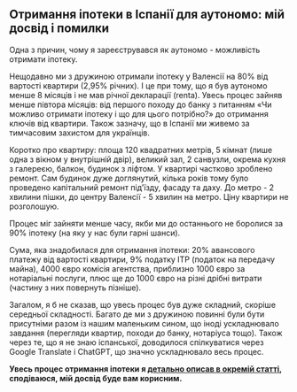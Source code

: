 ## Отримання іпотеки в Іспанії для аутономо: мій досвід і помилки

Одна з причин, чому я зареєструвався як аутономо - можливість отримати іпотеку.

Нещодавно ми з дружиною отримали іпотеку у Валенсії на 80% від вартості квартири (2,95% річних). І це при тому, що я був
аутономо менше 8 місяців і не мав річної декларації (renta). Увесь процес зайняв менше півтора місяців: від першого
походу до банку з питанням «Чи можливо отримати іпотеку і що для цього потрібно?» до отримання ключів від квартири.
Також зазначу, що в Іспанії ми живемо за тимчасовим захистом для українців.

Коротко про квартиру: площа 120 квадратних метрів, 5 кімнат (лише одна з вікном у внутрішній двір), великий зал, 2
санвузли, окрема кухня з галереєю, балкон, будинок з ліфтом. У квартирі частково зроблено ремонт. Сам будинок дуже
доглянутий, кілька років тому було проведено капітальний ремонт під'їзду, фасаду та даху. До метро - 2 хвилини пішки, до
центру Валенсії - 5 хвилин на метро. Ціну квартири не розголошую.

Процес міг зайняти менше часу, якби ми до останнього не боролися за 90% іпотеку (на яку у нас були гарні шанси).

Сума, яка знадобилася для отримання іпотеки: 20% авансового платежу від вартості квартири, 9% податку ITP (податок на
передачу майна), 4000 євро комісія агентства, приблизно 1000 євро за нотаріальні послуги, плюс ще до 1000 євро на різні
дрібні витрати (частину з них повернуть пізніше).

Загалом, я б не сказав, що увесь процес був дуже складний, скоріше середньої складності. Багато де ми з дружиною повинні
були бути присутніми разом із нашим маленьким сином, що іноді ускладнювало завдання (перегляди квартир, походи до банку,
нотаріуса тощо). Також через те, що я не знаю іспанської, доводилося спілкуватися через Google Translate і ChatGPT, що
значно ускладнювало весь процес.

**Увесь процес отримання іпотеки я [детально описав в окремій статті](../ua/mortgage/), сподіваюся, мій досвід буде вам
корисним.**
